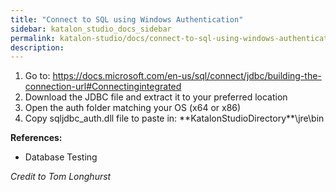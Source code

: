 ```yaml
---
title: "Connect to SQL using Windows Authentication" 
sidebar: katalon_studio_docs_sidebar
permalink: katalon-studio/docs/connect-to-sql-using-windows-authentication.html 
description: 
---
```

1.  Go to: https://docs.microsoft.com/en-us/sql/connect/jdbc/building-the-connection-url#Connectingintegrated
2.  Download the JDBC file and extract it to your preferred location
3.  Open the auth folder matching your OS (x64 or x86)
4.  Copy sqljdbc_auth.dll file to paste in: \*\*KatalonStudioDirectory\*\*\\jre\\bin

**References:**

*   Database Testing

_Credit to Tom Longhurst_